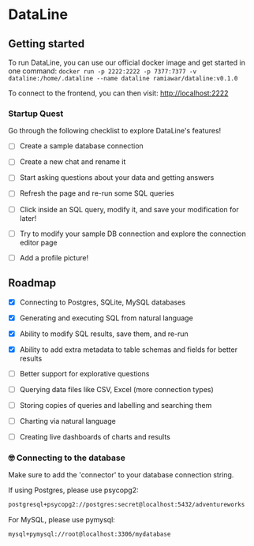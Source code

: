 # DataLine

## Getting started

To run DataLine, you can use our official docker image and get started in one command:
```docker run -p 2222:2222 -p 7377:7377 -v dataline:/home/.dataline --name dataline ramiawar/dataline:v0.1.0```

To connect to the frontend, you can then visit:
[http://localhost:2222](http://localhost:2222)

### Startup Quest

Go through the following checklist to explore DataLine's features!
- [ ] Create a sample database connection
- [ ] Create a new chat and rename it
- [ ] Start asking questions about your data and getting answers
- [ ] Refresh the page and re-run some SQL queries
- [ ] Click inside an SQL query, modify it, and save your modification for later!
- [ ] Try to modify your sample DB connection and explore the connection editor page
- [ ] Add a profile picture!


## Roadmap
- [x] Connecting to Postgres, SQLite, MySQL databases
- [x] Generating and executing SQL from natural language
- [x] Ability to modify SQL results, save them, and re-run
- [x] Ability to add extra metadata to table schemas and fields for better results
- [ ] Better support for explorative questions
- [ ] Querying data files like CSV, Excel (more connection types)
- [ ] Storing copies of queries and labelling and searching them
- [ ] Charting via natural language
- [ ] Creating live dashboards of charts and results


### 🤓 Connecting to the database

Make sure to add the 'connector' to your database connection string.

If using Postgres, please use psycopg2:

```bash
postgresql+psycopg2://postgres:secret@localhost:5432/adventureworks
```

For MySQL, please use pymysql:
```bash
mysql+pymysql://root@localhost:3306/mydatabase
```
